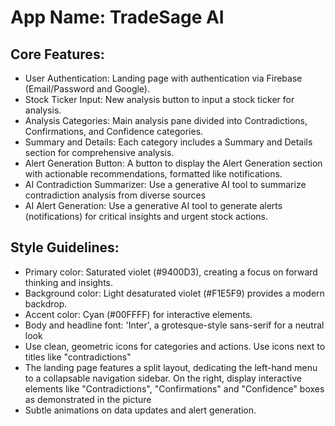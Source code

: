 # **App Name**: TradeSage AI

## Core Features:

- User Authentication: Landing page with authentication via Firebase (Email/Password and Google).
- Stock Ticker Input: New analysis button to input a stock ticker for analysis.
- Analysis Categories: Main analysis pane divided into Contradictions, Confirmations, and Confidence categories.
- Summary and Details: Each category includes a Summary and Details section for comprehensive analysis.
- Alert Generation Button: A button to display the Alert Generation section with actionable recommendations, formatted like notifications.
- AI Contradiction Summarizer: Use a generative AI tool to summarize contradiction analysis from diverse sources
- AI Alert Generation: Use a generative AI tool to generate alerts (notifications) for critical insights and urgent stock actions.

## Style Guidelines:

- Primary color: Saturated violet (#9400D3), creating a focus on forward thinking and insights. 
- Background color: Light desaturated violet (#F1E5F9) provides a modern backdrop.
- Accent color: Cyan (#00FFFF) for interactive elements.
- Body and headline font: 'Inter', a grotesque-style sans-serif for a neutral look
- Use clean, geometric icons for categories and actions. Use icons next to titles like "contradictions"
- The landing page features a split layout, dedicating the left-hand menu to a collapsable navigation sidebar. On the right, display interactive elements like "Contradictions", "Confirmations" and "Confidence" boxes as demonstrated in the picture
- Subtle animations on data updates and alert generation.